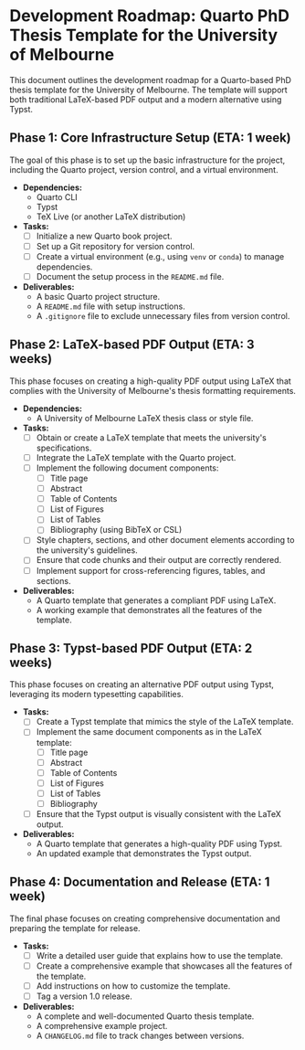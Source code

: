 # Development Roadmap: Quarto PhD Thesis Template for the University of Melbourne

This document outlines the development roadmap for a Quarto-based PhD thesis template for the University of Melbourne. The template will support both traditional LaTeX-based PDF output and a modern alternative using Typst.

## Phase 1: Core Infrastructure Setup (ETA: 1 week)

The goal of this phase is to set up the basic infrastructure for the project, including the Quarto project, version control, and a virtual environment.

- **Dependencies:**
  - Quarto CLI
  - Typst
  - TeX Live (or another LaTeX distribution)
- **Tasks:**
  - [ ] Initialize a new Quarto book project.
  - [ ] Set up a Git repository for version control.
  - [ ] Create a virtual environment (e.g., using `venv` or `conda`) to manage dependencies.
  - [ ] Document the setup process in the `README.md` file.
- **Deliverables:**
  - A basic Quarto project structure.
  - A `README.md` file with setup instructions.
  - A `.gitignore` file to exclude unnecessary files from version control.

## Phase 2: LaTeX-based PDF Output (ETA: 3 weeks)

This phase focuses on creating a high-quality PDF output using LaTeX that complies with the University of Melbourne's thesis formatting requirements.

- **Dependencies:**
  - A University of Melbourne LaTeX thesis class or style file.
- **Tasks:**
  - [ ] Obtain or create a LaTeX template that meets the university's specifications.
  - [ ] Integrate the LaTeX template with the Quarto project.
  - [ ] Implement the following document components:
    - [ ] Title page
    - [ ] Abstract
    - [ ] Table of Contents
    - [ ] List of Figures
    - [ ] List of Tables
    - [ ] Bibliography (using BibTeX or CSL)
  - [ ] Style chapters, sections, and other document elements according to the university's guidelines.
  - [ ] Ensure that code chunks and their output are correctly rendered.
  - [ ] Implement support for cross-referencing figures, tables, and sections.
- **Deliverables:**
  - A Quarto template that generates a compliant PDF using LaTeX.
  - A working example that demonstrates all the features of the template.

## Phase 3: Typst-based PDF Output (ETA: 2 weeks)

This phase focuses on creating an alternative PDF output using Typst, leveraging its modern typesetting capabilities.

- **Tasks:**
  - [ ] Create a Typst template that mimics the style of the LaTeX template.
  - [ ] Implement the same document components as in the LaTeX template:
    - [ ] Title page
    - [ ] Abstract
    - [ ] Table of Contents
    - [ ] List of Figures
    - [ ] List of Tables
    - [ ] Bibliography
  - [ ] Ensure that the Typst output is visually consistent with the LaTeX output.
- **Deliverables:**
  - A Quarto template that generates a high-quality PDF using Typst.
  - An updated example that demonstrates the Typst output.

## Phase 4: Documentation and Release (ETA: 1 week)

The final phase focuses on creating comprehensive documentation and preparing the template for release.

- **Tasks:**
  - [ ] Write a detailed user guide that explains how to use the template.
  - [ ] Create a comprehensive example that showcases all the features of the template.
  - [ ] Add instructions on how to customize the template.
  - [ ] Tag a version 1.0 release.
- **Deliverables:**
  - A complete and well-documented Quarto thesis template.
  - A comprehensive example project.
  - A `CHANGELOG.md` file to track changes between versions.
